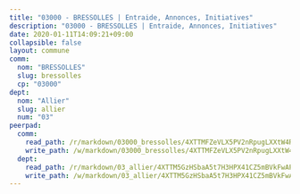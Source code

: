 ```yaml
---
title: "03000 - BRESSOLLES | Entraide, Annonces, Initiatives"
description: "03000 - BRESSOLLES | Entraide, Annonces, Initiatives"
date: 2020-01-11T14:09:21+09:00
collapsible: false
layout: commune
comm:
  nom: "BRESSOLLES"
  slug: bressolles
  cp: "03000"
dept:
  nom: "Allier"
  slug: allier
  num: "03"
peerpad:
  comm:
    read_path: /r/markdown/03000_bressolles/4XTTMFZeVLX5PV2nRpugLXXtW4Rw9Zz1wSauHQH8XSdJKAkDQ
    write_path: /w/markdown/03000_bressolles/4XTTMFZeVLX5PV2nRpugLXXtW4Rw9Zz1wSauHQH8XSdJKAkDQ-K3TgTr3pHzu33GC6N5bsynFt5KxX8eF5McsmA2wkcdHG44LuhRdobdnY8mz7mGpe7XB7yhPCzYq6LcAhB4owSreePz5miBSsd47Zx95GNCMk4HyCiok8RQV5tjsEyREjZirdqSsC
  dept:
    read_path: /r/markdown/03_allier/4XTTM5GzHSbaA5t7H3HPX41CZ5mBVkFwAP4hDd5RoBY2JsEAy
    write_path: /w/markdown/03_allier/4XTTM5GzHSbaA5t7H3HPX41CZ5mBVkFwAP4hDd5RoBY2JsEAy-K3TgTfK63S9nh1XDKRdQM5CC7MJ5PWSrKVUCPKbSrFQ3cakeCH8tQGdUR9DTAz4uGC38FSNg947MKdwTpPPt11GSCbnkNPZdBTNtwdL7kw34FMS1ADZJRkGgd1Xx6qPUaEUtuBP3
---
```


